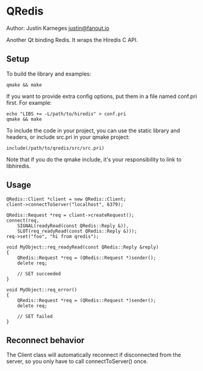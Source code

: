 QRedis
======

Author: Justin Karneges <justin@fanout.io>

Another Qt binding Redis. It wraps the Hiredis C API.

Setup
-----

To build the library and examples:

    qmake && make

If you want to provide extra config options, put them in a file named conf.pri first. For example:

    echo "LIBS += -L/path/to/hiredis" > conf.pri
    qmake && make

To include the code in your project, you can use the static library and headers, or include src.pri in your qmake project:

    include(/path/to/qredis/src/src.pri)

Note that if you do the qmake include, it's your responsibility to link to libhiredis.

Usage
-----

    QRedis::Client *client = new QRedis::Client;
    client->connectToServer("localhost", 6379);

    QRedis::Request *req = client->createRequest();
    connect(req,
        SIGNAL(readyRead(const QRedis::Reply &)),
        SLOT(req_readyRead(const QRedis::Reply &)));
    req->set("foo", "hi from qredis");

    void MyObject::req_readyRead(const QRedis::Reply &reply)
    {
        QRedis::Request *req = (QRedis::Request *)sender();
        delete req;
    
        // SET succeeded
    }

    void MyObject::req_error()
    {
        QRedis::Request *req = (QRedis::Request *)sender();
        delete req;
    
        // SET failed
    }

Reconnect behavior
------------------

The Client class will automatically reconnect if disconnected from the server, so you only have to call connectToServer() once.
